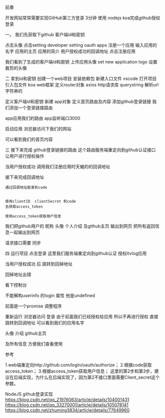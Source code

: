前奏

开发网站常常需要实现GitHub第三方登录
3分钟 使用 nodejs koa完成github授权登录


一。
我们先获取下github 客户端id和密钥

点击头像
点击setting
developer setting
oauth apps
注册一个应用
输入应用的名字
应用的主页
应用的简介
用户授权成功的回调地址
点击注册应用

我们看到了生成的客户端id和密钥
上传应用头像
set new application logo 设置裁剪的头像

二
拿到id和密钥  创建一个web项目
安装依赖包 
新建入口文件
vscode 打开项目
引入包文件
koa web框架
定义router对象
axios http请求库
querystring 解析url字符串的

定义客户端id和密钥
新建 app对象
定义首页路由及内容
添加github登录链接
我们添加一个登录链接路由

app应用我们的路由
app监听端口3000

启动应用
浏览器访问下我们的网站

可以看到我们的首页内容


三
接下来完成
github登录链接的路由
这个路由服务端重定向到github认证接口 让用户进行授权操作

当用户授权成功 调用我们注册应用时天蝎的的回调地址

接下来完成回调地址

    通过回调地址能拿到code
    

    使用clientID  clientSecret 和code
    去获取access_token

    使用access_token获取用户信息


我们把github用户的
昵称 头像 个人介绍  及github主页 输出到网页
把所有返回信息一起输出到网页

请求接口需要 同步

四
运行项目
点击登录
这里我们服务端重定向到github认证
授权itvlog应用

当用户授权成功 后
跳转到回掉地址

回掉地址出错

看下控制台


不能解构userinfo 的login 属性 他是undefined

前面是一个promise 调整程序

重新运行
 浏览器访问
 登录
 由于前面我们已经授权给应用
 所以不再进行授权 直接跳转到回调地址
 可以看到我们的应用名字

 头像
 介绍
 github主页

 及所有信息 方便我们查看使用














参考


1.web端重定向http://github.com/login/oauth/authorize； 
2.根据code获取access_token； 
3.根据access_token获取用户信息； 
这里的第2步和第3步，建议在后端实现，为什么在后端实现了，因为第2不接口里面需要Client_secret这个参数。



NodeJS github登录实现
https://blog.csdn.net/qq_21976063/article/details/104001431
https://blog.csdn.net/qq_33270001/article/details/105078141
https://blog.csdn.net/zhuming3834/article/details/77649960